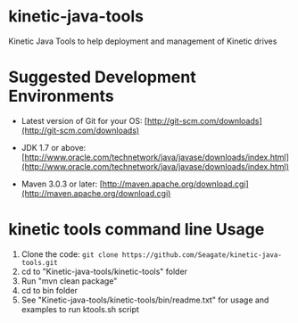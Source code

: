 # kinetic-java-tools
Kinetic Java Tools to help deployment and management of Kinetic drives

Suggested Development Environments
==================================
* Latest version of Git for your OS: [http://git-scm.com/downloads](http://git-scm.com/downloads)

* JDK 1.7 or above: [http://www.oracle.com/technetwork/java/javase/downloads/index.html](http://www.oracle.com/technetwork/java/javase/downloads/index.html)

* Maven 3.0.3 or later: [http://maven.apache.org/download.cgi](http://maven.apache.org/download.cgi)

kinetic tools command line Usage
==============================
1. Clone the code: `git clone https://github.com/Seagate/kinetic-java-tools.git`
2. cd to "Kinetic-java-tools/kinetic-tools" folder
3. Run "mvn clean package"
4. cd to bin folder
5. See "Kinetic-java-tools/kinetic-tools/bin/readme.txt" for usage and examples to run ktools.sh script
